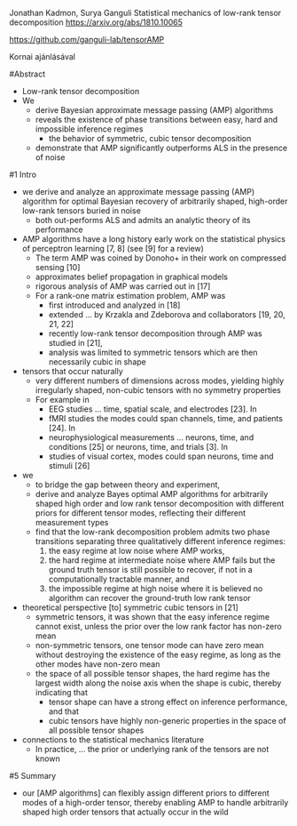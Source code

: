 Jonathan Kadmon, Surya Ganguli
Statistical mechanics of low-rank tensor decomposition
https://arxiv.org/abs/1810.10065

https://github.com/ganguli-lab/tensorAMP

Kornai ajánlásával

#Abstract

* Low-rank tensor decomposition
* We
  * derive Bayesian approximate message passing (AMP) algorithms
  * reveals the existence of phase transitions between
    easy, hard and impossible inference regimes
    * the behavior of symmetric, cubic tensor decomposition
  * demonstrate that AMP significantly outperforms ALS in the presence of noise

#1 Intro

* we derive and analyze an approximate message passing (AMP) algorithm
  for optimal Bayesian recovery of
  arbitrarily shaped, high-order low-rank tensors buried in noise
  * both out-performs ALS and admits an analytic theory of its performance
* AMP algorithms have a long history
  early work on the statistical physics of perceptron learning [7, 8]
  (see [9] for a review)
  * The term AMP was coined by Donoho+ in their work on compressed sensing [10]
  * approximates belief propagation in graphical models
  * rigorous analysis of AMP was carried out in [17]
  * For a rank-one matrix estimation problem, AMP was
    * first introduced and analyzed in [18]
    * extended ... by Krzakla and Zdeborova and collaborators [19, 20, 21, 22]
    * recently low-rank tensor decomposition through AMP was studied in [21],
    * analysis was limited to symmetric tensors
      which are then necessarily cubic in shape
* tensors that occur naturally
  * very different numbers of dimensions across modes, yielding 
    highly irregularly shaped, non-cubic tensors with no symmetry properties
  * For example in
    * EEG studies ...  time, spatial scale, and electrodes [23].  In
    * fMRI studies the modes could span channels, time, and patients [24]. In
    * neurophysiological measurements ... neurons, time, and conditions [25] or
      neurons, time, and trials [3]. In
    * studies of visual cortex, modes could span neurons, time and stimuli [26]
* we
  * to bridge the gap between theory and experiment,
  * derive and analyze Bayes optimal AMP algorithms
    for arbitrarily shaped high order and low rank tensor decomposition
    with different priors for different tensor modes,
    reflecting their different measurement types
  * find that the low-rank decomposition problem admits two phase transitions
    separating three qualitatively different inference regimes:
    1. the easy regime at low noise where AMP works,
    1. the hard regime at intermediate noise where
      AMP fails but the ground truth tensor is still possible to recover, if
      not in a computationally tractable manner, and
    1. the impossible regime at high noise where
      it is believed no algorithm can recover the ground-truth low rank tensor
* theoretical perspective [to] symmetric cubic tensors in [21]
  * symmetric tensors, it was shown that 
    the easy inference regime cannot exist, 
    unless the prior over the low rank factor has non-zero mean
  * non-symmetric tensors, one tensor mode can have zero mean 
    without destroying the existence of the easy regime, 
    as long as the other modes have non-zero mean
  * the space of all possible tensor shapes, the hard regime has the largest
    width along the noise axis when the shape is cubic, thereby indicating that 
    * tensor shape can have a strong effect on inference performance, and that 
    * cubic tensors have highly non-generic properties 
      in the space of all possible tensor shapes
* connections to the statistical mechanics literature
  * In practice, ... the prior or underlying rank of the tensors are not known

#5 Summary

* our [AMP algorithms] can flexibly assign different priors to different
  modes of a high-order tensor, thereby enabling AMP to handle arbitrarily
  shaped high order tensors that actually occur in the wild
